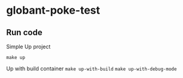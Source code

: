 # globant-poke-test

## Run code
Simple Up project

`make up`

Up with build container
`make up-with-build`
`make up-with-debug-mode`
